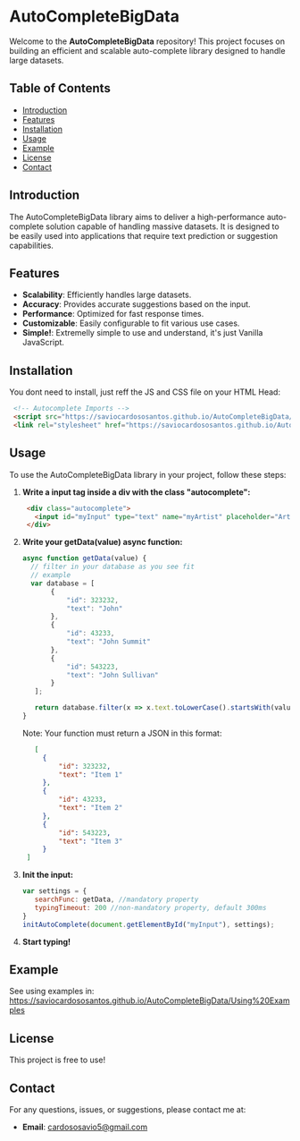 # AutoCompleteBigData

Welcome to the **AutoCompleteBigData** repository! This project focuses on building an efficient and scalable auto-complete library designed to handle large datasets.

## Table of Contents
- [Introduction](#introduction)
- [Features](#features)
- [Installation](#installation)
- [Usage](#usage)
- [Example](#example)
- [License](#license)
- [Contact](#contact)

## Introduction

The AutoCompleteBigData library aims to deliver a high-performance auto-complete solution capable of handling massive datasets. It is designed to be easily used into applications that require text prediction or suggestion capabilities.

## Features

- **Scalability**: Efficiently handles large datasets.
- **Accuracy**: Provides accurate suggestions based on the input.
- **Performance**: Optimized for fast response times.
- **Customizable**: Easily configurable to fit various use cases.
- **Simple!**: Extremelly simple to use and understand, it's just Vanilla JavaScript.

## Installation

You dont need to install, just reff the JS and CSS file on your HTML Head:
   ``` html
    <!-- Autocomplete Imports -->
    <script src="https://saviocardososantos.github.io/AutoCompleteBigData/autocomplete-big-data.js"></script>
    <link rel="stylesheet" href="https://saviocardososantos.github.io/AutoCompleteBigData/autocomplete-big-data.css">
   ```

## Usage

To use the AutoCompleteBigData library in your project, follow these steps:

1. **Write a input tag inside a div with the class "autocomplete":**
   ```html
    <div class="autocomplete">
      <input id="myInput" type="text" name="myArtist" placeholder="Artist">
    </div>
   ```

2. **Write your getData(value) async function:**
   ```javascript
   async function getData(value) { 
     // filter in your database as you see fit
     // example
     var database = [
          {
              "id": 323232,
              "text": "John"
          },
          {
              "id": 43233,
              "text": "John Summit"
          },
          {
              "id": 543223,
              "text": "John Sullivan"
          }
      ];
   
      return database.filter(x => x.text.toLowerCase().startsWith(value.toLowerCase()));
   }
   ```
   Note: Your function must return a JSON in this format:
   ```json
      [
        {
            "id": 323232,
            "text": "Item 1"
        },
        {
            "id": 43233,
            "text": "Item 2"
        },
        {
            "id": 543223,
            "text": "Item 3"
        }
    ]
   ```

4. **Init the input:**
   ```javascript
   var settings = {
      searchFunc: getData, //mandatory property
      typingTimeout: 200 //non-mandatory property, default 300ms
   }
   initAutoComplete(document.getElementById("myInput"), settings);
   ```

5. **Start typing!**

## Example

See using examples in: https://saviocardososantos.github.io/AutoCompleteBigData/Using%20Examples

## License

This project is free to use!

## Contact

For any questions, issues, or suggestions, please contact me at:

- **Email**: cardososavio5@gmail.com
